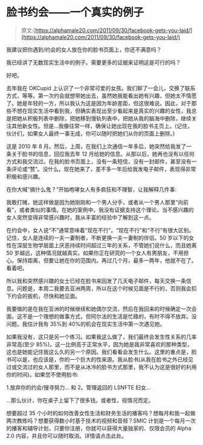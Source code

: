 # 脸书约会——一个真实的例子

> 原文:[https://alphamale20.com/2011/09/30/facebook-gets-you-laid/](https://alphamale20.com/2011/09/30/facebook-gets-you-laid/)

我建议把你遇到/约会的女人放在你的脸书页面上，你还不满意吗？

我已经讲了无数现实生活中的例子。需要更多的证据来证明这是可行的吗？

好吧。

去年我在 OKCupid 上认识了一个非常可爱的女孩。我们聊了一会儿，交换了联系方式，等等。第一次约会就想带她出去，虽然她我能看出她有兴趣，但她太不情愿了。她是年轻的一方，所以我认为这是因为年龄差距，但这很难说。因此，对于那些不想在现实生活中看到我，但确实表现出至少看起来是真实的兴趣的女性，我总是把她从积极列表中删除，把她移到慢轨列表中，把她从我的脑海中删除，继续关注其他新女性。但是...我像往常一样，确保让她出现在我的脸书主页上。(记住，伙计们，如果女人最终一事无成，你可以随时把她们从你的页面上删除。)

这是 2010 年 8 月。然后，上周，在我们上次通信一年多后，她突然给我发了一条关于脸书的信息，回应我去年 12 月给她的信息。从那以后，她再也没有以任何方式和我交流过。在我的脸书页面上，没有一条短信，没有一封邮件，甚至没有一条评论或“赞”。没什么。现在她来了，差不多一年后给我发电子邮件，表现得非常积极和感兴趣。

在你大喊“搞什么鬼？”开始咆哮女人有多疯狂和不理智，让我解释几件事:

我敢打赌，她这样做是因为她刚刚和一个男人分手，或者从一个男人那里“向前看”，或者类似的事情。在她的案例中，我没有证据支持这个理论。当不感兴趣的女人突然变得非常感兴趣时，我从丰富的经验中了解到这一点。

在约会中，女人说“不”通常意味着“现在不行”。“现在不行”和“不行”有很大区别。记住，女人是连续的一夫一妻制者，不断更换一夫一妻制的伴侣。50 岁以下的女性在深层生物学层面上厌恶持续时间超过三年的关系，不管她们说什么，而且她离 50 岁越远，这种情况就越真实。如果你正在研究的一个女人有男朋友，不用担心。保持距离，但要让她在你的范围内。再过几个月，最多一两年，他就不在了。看着吧。

所以我和突然感兴趣的女士已经在脸书来回发了几天电子邮件，每天交换一条信息。问题是，本周二我要去亚洲两周，所以在这个时候见面是不行的，否则我会扣下约会的扳机，尽快和她见面。

我要做的是在我在亚洲的时候继续和她偶尔交流，然后在我回来的时候确定一次会面。这不是一个理想的做事方式，但阿尔法的生活是忙碌的，有时不得不放弃。没问题。我估计我有 35%到 40%的机会在现实生活中第一次遇见她。

如果我没有，这只是另一个练习。如果我这么做了，我们最终会发生性关系的几率非常高(至少 85%)。这一比例高于正常水平，因为她是我非常喜欢的那种类型，这也是她能记住我这么久的另一个原因。我们看看会发生什么。这里的重点是，脸书可以是，也应该是，你的一个巨大的性来源。我从脸书(从我在脸书之外已经见过或交流过的女人那里，而不是从冰冷的脸书方式那里，我不认为这是很好的利用你的时间)。如果您不使用脸书:

1.放弃你的约会/搜寻努力...
和
2。管理返回的 LSNFTE 妇女...

...那么伙计，你在桌子上留下了很多钱。或者性，视情况而定。

想要超过 35 个小时的如何改善女性生活和财务生活的播客吗？想每月和我一起做两次教练吗？想要获得数小时基于技术的视频和音频？SMIC 计划是一个每月一次的播客和辅导计划，只要你注册，你就可以获得大量独家的、仅限会员的 Alpha 2.0 内容，并且你可以随时取消。详情请点击此处。